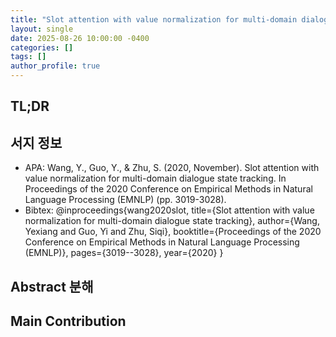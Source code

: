 ```yaml
---
title: "Slot attention with value normalization for multi-domain dialogue state tracking"
layout: single
date: 2025-08-26 10:00:00 -0400
categories: []
tags: []
author_profile: true
---
```

## TL;DR

## 서지 정보
- APA: Wang, Y., Guo, Y., & Zhu, S. (2020, November). Slot attention with value normalization for multi-domain dialogue state tracking. In Proceedings of the 2020 Conference on Empirical Methods in Natural Language Processing (EMNLP) (pp. 3019-3028).
- Bibtex: @inproceedings{wang2020slot,
  title={Slot attention with value normalization for multi-domain dialogue state tracking},
  author={Wang, Yexiang and Guo, Yi and Zhu, Siqi},
  booktitle={Proceedings of the 2020 Conference on Empirical Methods in Natural Language Processing (EMNLP)},
  pages={3019--3028},
  year={2020}
}
## Abstract 분해

## Main Contribution

